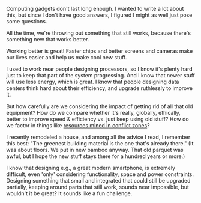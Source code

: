 <!--
.. title: disposable
.. date: 2012/09/06 08:17
.. slug: disposable
.. link:
.. description:
.. tags: 
-->


Computing gadgets don't last long enough. I wanted to write a lot
about this, but since I don't have good answers, I figured I might as
well just pose some questions.

All the time, we're throwing out something that still works, 
because there's something new that works better. 

Working better is great! Faster chips and better screens and cameras
make our lives easier and help us make cool new stuff. 

I used to work near people designing processors, so I know it's plenty
hard just to keep that part of the system progressing. And I know that
newer stuff will use less energy, which is great. I know that people
designing data centers think hard about their efficiency, and upgrade
ruthlessly to improve it.

But how carefully are we considering the impact of getting rid of all
that old equipment? How do we compare whether it's really, globally,
ethically, better to improve speed & efficiency vs. just keep using
old stuff? How do we factor in things like 
[resources mined in conflict zones](http://en.wikipedia.org/wiki/Coltan_mining_and_ethics)?

I recently remodeled a house, and among all the advice I read, I
remember this best: "The greenest building material is the one that's
already there." (It was about floors. We put in new bamboo
anyway. That old parquet was awful, but I hope the new stuff stays
there for a hundred years or more.)

I know that designing e.g., a great modern smartphone, is extremely
difficult, even 'only' considering functionality, space and power
constraints. Designing something that small and integrated that could
still be upgraded partially, keeping around parts that still work,
sounds near impossible, but wouldn't it be great? It sounds like a fun
challenge.